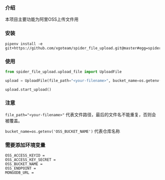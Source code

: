 ### 介绍

本项目主要功能为阿里OSS上传文件用

### 安装

```
pipenv install -e git+https://github.com/xgoteam/spider_file_upload.git@master#egg=spider_file_upload
```

### 使用

```python
from spider_file_upload.upload_file import UploadFile

upload = UploadFile(file_path="<your-filename>", bucket_name=os.getenv('OSS_BUCKET_NAME'))

upload.start_upload()
```

### 注意

`file_path="<your-filename>"` 代表文件路径，最后的文件名不能重复，否则会被覆盖。

`bucket_name=os.getenv('OSS_BUCKET_NAME')` 代表仓库名称



### 需要添加环境变量 
```
OSS_ACCESS_KEYID =
OSS_ACCESS_KEY_SECRET =
OSS_BUCKET_NAME = 
OSS_ENDPOINT = 
MONGODB_URL = 

```
